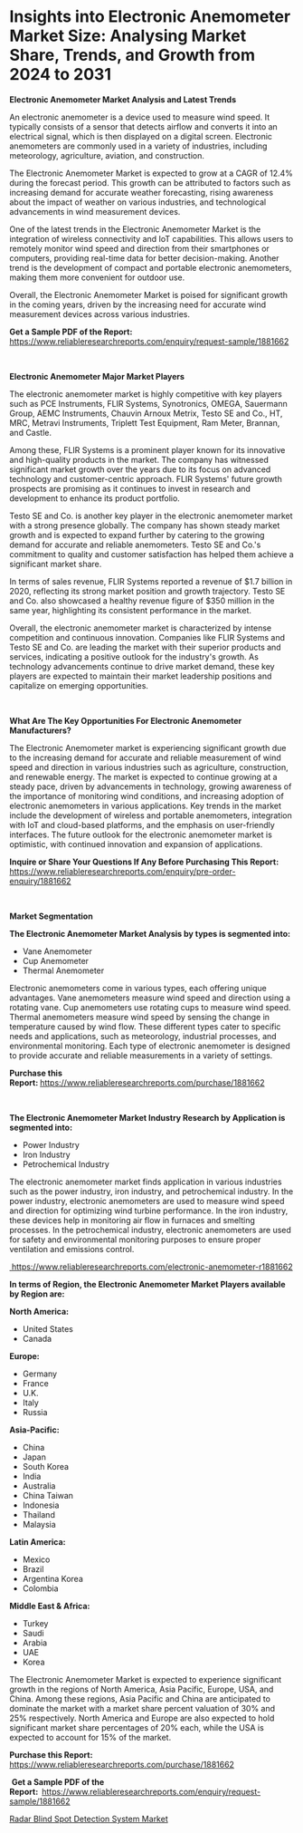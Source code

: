<p><h1>Insights into Electronic Anemometer Market Size: Analysing Market Share, Trends, and Growth from 2024 to 2031</h1></p><p><strong>Electronic Anemometer Market Analysis and Latest Trends</strong></p>
<p><p>An electronic anemometer is a device used to measure wind speed. It typically consists of a sensor that detects airflow and converts it into an electrical signal, which is then displayed on a digital screen. Electronic anemometers are commonly used in a variety of industries, including meteorology, agriculture, aviation, and construction.</p><p>The Electronic Anemometer Market is expected to grow at a CAGR of 12.4% during the forecast period. This growth can be attributed to factors such as increasing demand for accurate weather forecasting, rising awareness about the impact of weather on various industries, and technological advancements in wind measurement devices.</p><p>One of the latest trends in the Electronic Anemometer Market is the integration of wireless connectivity and IoT capabilities. This allows users to remotely monitor wind speed and direction from their smartphones or computers, providing real-time data for better decision-making. Another trend is the development of compact and portable electronic anemometers, making them more convenient for outdoor use.</p><p>Overall, the Electronic Anemometer Market is poised for significant growth in the coming years, driven by the increasing need for accurate wind measurement devices across various industries.</p></p>
<p><strong>Get a Sample PDF of the Report:&nbsp;</strong> <a href="https://www.reliableresearchreports.com/enquiry/request-sample/1881662">https://www.reliableresearchreports.com/enquiry/request-sample/1881662</a></p>
<p>&nbsp;</p>
<p><strong>Electronic Anemometer Major Market Players</strong></p>
<p><p>The electronic anemometer market is highly competitive with key players such as PCE Instruments, FLIR Systems, Synotronics, OMEGA, Sauermann Group, AEMC Instruments, Chauvin Arnoux Metrix, Testo SE and Co., HT, MRC, Metravi Instruments, Triplett Test Equipment, Ram Meter, Brannan, and Castle. </p><p>Among these, FLIR Systems is a prominent player known for its innovative and high-quality products in the market. The company has witnessed significant market growth over the years due to its focus on advanced technology and customer-centric approach. FLIR Systems' future growth prospects are promising as it continues to invest in research and development to enhance its product portfolio.</p><p>Testo SE and Co. is another key player in the electronic anemometer market with a strong presence globally. The company has shown steady market growth and is expected to expand further by catering to the growing demand for accurate and reliable anemometers. Testo SE and Co.'s commitment to quality and customer satisfaction has helped them achieve a significant market share.</p><p>In terms of sales revenue, FLIR Systems reported a revenue of $1.7 billion in 2020, reflecting its strong market position and growth trajectory. Testo SE and Co. also showcased a healthy revenue figure of $350 million in the same year, highlighting its consistent performance in the market.</p><p>Overall, the electronic anemometer market is characterized by intense competition and continuous innovation. Companies like FLIR Systems and Testo SE and Co. are leading the market with their superior products and services, indicating a positive outlook for the industry's growth. As technology advancements continue to drive market demand, these key players are expected to maintain their market leadership positions and capitalize on emerging opportunities.</p></p>
<p>&nbsp;</p>
<p><strong>What Are The Key Opportunities For Electronic Anemometer Manufacturers?</strong></p>
<p><p>The Electronic Anemometer market is experiencing significant growth due to the increasing demand for accurate and reliable measurement of wind speed and direction in various industries such as agriculture, construction, and renewable energy. The market is expected to continue growing at a steady pace, driven by advancements in technology, growing awareness of the importance of monitoring wind conditions, and increasing adoption of electronic anemometers in various applications. Key trends in the market include the development of wireless and portable anemometers, integration with IoT and cloud-based platforms, and the emphasis on user-friendly interfaces. The future outlook for the electronic anemometer market is optimistic, with continued innovation and expansion of applications.</p></p>
<p><strong>Inquire or Share Your Questions If Any Before Purchasing This Report:</strong> <a href="https://www.reliableresearchreports.com/enquiry/pre-order-enquiry/1881662">https://www.reliableresearchreports.com/enquiry/pre-order-enquiry/1881662</a></p>
<p>&nbsp;</p>
<p><strong>Market Segmentation</strong></p>
<p><strong>The Electronic Anemometer Market Analysis by types is segmented into:</strong></p>
<p><ul><li>Vane Anemometer</li><li>Cup Anemometer</li><li>Thermal Anemometer</li></ul></p>
<p><p>Electronic anemometers come in various types, each offering unique advantages. Vane anemometers measure wind speed and direction using a rotating vane. Cup anemometers use rotating cups to measure wind speed. Thermal anemometers measure wind speed by sensing the change in temperature caused by wind flow. These different types cater to specific needs and applications, such as meteorology, industrial processes, and environmental monitoring. Each type of electronic anemometer is designed to provide accurate and reliable measurements in a variety of settings.</p></p>
<p><strong>Purchase this Report:&nbsp;</strong><a href="https://www.reliableresearchreports.com/purchase/1881662">https://www.reliableresearchreports.com/purchase/1881662</a></p>
<p>&nbsp;</p>
<p><strong>The Electronic Anemometer Market Industry Research by Application is segmented into:</strong></p>
<p><ul><li>Power Industry</li><li>Iron Industry</li><li>Petrochemical Industry</li></ul></p>
<p><p>The electronic anemometer market finds application in various industries such as the power industry, iron industry, and petrochemical industry. In the power industry, electronic anemometers are used to measure wind speed and direction for optimizing wind turbine performance. In the iron industry, these devices help in monitoring air flow in furnaces and smelting processes. In the petrochemical industry, electronic anemometers are used for safety and environmental monitoring purposes to ensure proper ventilation and emissions control.</p></p>
<p><a href="https://www.reliableresearchreports.com/electronic-anemometer-r1881662">&nbsp;https://www.reliableresearchreports.com/electronic-anemometer-r1881662</a></p>
<p><strong>In terms of Region, the Electronic Anemometer Market Players available by Region are:</strong></p>
<p>
    <p> <strong> North America: </strong>
        <ul>
            <li>United States</li>
            <li>Canada</li>
        </ul>
        </p> 
    <p> <strong> Europe: </strong>
        <ul>
            <li>Germany</li>
            <li>France</li>
            <li>U.K.</li>
            <li>Italy</li>
            <li>Russia</li>
        </ul>
        </p> 
    <p> <strong> Asia-Pacific: </strong>
        <ul>
            <li>China</li>
            <li>Japan</li>
            <li>South Korea</li>
            <li>India</li>
            <li>Australia</li>
            <li>China Taiwan</li>
            <li>Indonesia</li>
            <li>Thailand</li>
            <li>Malaysia</li>
        </ul>
        </p> 
    <p> <strong> Latin America: </strong>
        <ul>
            <li>Mexico</li>
            <li>Brazil</li>
            <li>Argentina Korea</li>
            <li>Colombia</li>
        </ul>
        </p> 
    <p> <strong> Middle East & Africa: </strong>
        <ul>
            <li>Turkey</li>
            <li>Saudi</li>
            <li>Arabia</li>
            <li>UAE</li>
            <li>Korea</li>
        </ul>
    </p>
    </p>
<p><p>The Electronic Anemometer Market is expected to experience significant growth in the regions of North America, Asia Pacific, Europe, USA, and China. Among these regions, Asia Pacific and China are anticipated to dominate the market with a market share percent valuation of 30% and 25% respectively. North America and Europe are also expected to hold significant market share percentages of 20% each, while the USA is expected to account for 15% of the market.</p></p>
<p><strong>Purchase this Report: </strong><a href="https://www.reliableresearchreports.com/purchase/1881662">https://www.reliableresearchreports.com/purchase/1881662</a></p>
<p>&nbsp;<strong>Get a Sample PDF of the Report:&nbsp;&nbsp;</strong><a href="https://www.reliableresearchreports.com/enquiry/request-sample/1881662">https://www.reliableresearchreports.com/enquiry/request-sample/1881662</a></p>
<p><strong></strong></p>
<p><p><a href="https://github.com/gdfhhhj/Market-Research-Report-List-5/blob/main/radar-blind-spot-detection-system-market.md">Radar Blind Spot Detection System Market</a></p></p>